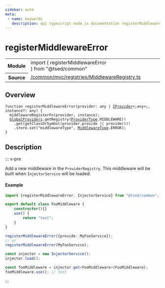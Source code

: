 ```yaml
---
sidebar: auto
meta:
 - name: keywords
   description: api typescript node.js documentation registerMiddlewareError function
---
```

# registerMiddlewareError <Badge text="Function" type="function"/>
<!-- Summary -->
<section class="symbol-info"><table class="is-full-width"><tbody><tr><th>Module</th><td><div class="lang-typescript"><span class="token keyword">import</span> { registerMiddlewareError }&nbsp;<span class="token keyword">from</span>&nbsp;<span class="token string">"@tsed/common"</span></div></td></tr><tr><th>Source</th><td><a href="https://github.com/Romakita/ts-express-decorators/blob/v4.30.2/src//common/mvc/registries/MiddlewareRegistry.ts#L0-L0">/common/mvc/registries/MiddlewareRegistry.ts</a></td></tr></tbody></table></section>

<!-- Overview -->
## Overview


<pre><code class="typescript-lang ">function <span class="token function">registerMiddlewareError</span><span class="token punctuation">(</span>provider<span class="token punctuation">:</span> <span class="token keyword">any</span> | <a href="/api/common/di/interfaces/IProvider.html"><span class="token">IProvider</span></a>&lt<span class="token punctuation">;</span><span class="token keyword">any</span>&gt<span class="token punctuation">;</span><span class="token punctuation">,</span> instance?<span class="token punctuation">:</span> <span class="token keyword">any</span><span class="token punctuation">)</span> <span class="token punctuation">{</span>
  <span class="token function">middlewareRegisterFn</span><span class="token punctuation">(</span>provider<span class="token punctuation">,</span> instance<span class="token punctuation">)</span><span class="token punctuation">;</span>
  <a href="/api/common/di/registries/GlobalProviders.html"><span class="token">GlobalProviders</span></a>.<span class="token function">getRegistry</span><span class="token punctuation">(</span><a href="/api/common/di/interfaces/ProviderType.html"><span class="token">ProviderType</span></a>.MIDDLEWARE<span class="token punctuation">)</span>!
    .<span class="token function">get</span><span class="token punctuation">(</span><span class="token function">getClassOrSymbol</span><span class="token punctuation">(</span>provider.provide || provider<span class="token punctuation">)</span><span class="token punctuation">)</span>!
    .store.<span class="token function">set</span><span class="token punctuation">(</span>"middlewareType"<span class="token punctuation">,</span> <a href="/api/common/mvc/interfaces/MiddlewareType.html"><span class="token">MiddlewareType</span></a>.ERROR<span class="token punctuation">)</span><span class="token punctuation">;</span>
<span class="token punctuation">}</span>
</code></pre>



<!-- Description -->
## Description

::: v-pre

Add a new middleware in the `ProviderRegistry`. This middleware will be built when `InjectorService` will be loaded.

#### Example

```typescript
import {registerMiddlewareError, InjectorService} from "@tsed/common";

export default class FooMiddleware {
    constructor(){}
    use() {
        return "test";
    }
}

registerMiddlewareError({provide: MyFooService});
// or
registerMiddlewareError(MyFooService);

const injector = new InjectorService();
injector.load();

const fooMiddleware = injector.get<FooMiddleware>(FooMiddleware);
fooMiddleware.use(); // test
```


:::